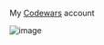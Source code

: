 My [Codewars](https://www.codewars.com/users/29jazi) account


![image](https://github.com/jazi29/codewars/assets/79010812/0d5c570d-72bf-47ad-9dc9-e692fe81000a)
